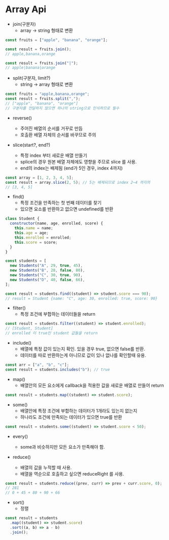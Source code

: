 # Array Api

- join(구분자)
  - array -> string 형태로 변환

```javascript
const fruits = ["apple", "banana", "orange"];

const result = fruits.join();
// apple,banana,orange

const result = fruits.join("|");
// apple|banana|orange
```

- split(구분자, limit?)
  - string -> array 형태로 변환

```javascript
const fruits = "apple,banana,orange";
const result = fruits.split(",");
// ["apple", "banana", "orange"]
// 구분자를 전달하지 않으면 하나의 string으로 인식하므로 필수
```

- reverse()

  - 주어진 배열의 순서를 거꾸로 만듬
  - 호출환 배열 자체의 순서를 바꾸므로 주의

- slice(start?, end?)
  - 특정 index 부터 새로운 배열 만들기
  - splice의 경우 원본 배열 자체에도 영향을 주므로 slice 를 사용.
  - end의 index는 배제됨 (end가 5인 경우, index 4까지)

```javascript
const array = [1, 2, 3, 4, 5];
const result = array.slice(2, 5); // 5는 배제되므로 index 2~4 까지의
// [3, 4, 5]
```

- find()
  - 특정 조건을 만족하는 첫 번째 데이터를 찾기
  - 있으면 요소를 반환하고 없으면 undefined를 반환

```javascript
class Student {
  constructor(name, age, enrolled, score) {
    this.name = name;
    this.age = age;
    this.enrolled = enrolled;
    this.score = score;
  }
}

const students = [
  new Students("A", 29, true, 45),
  new Students("B", 28, false, 80),
  new Students("C", 30, true, 90),
  new Students("D", 40, false, 66),
];

const result = students.find((student) => student.score === 90);
// result = Student {name: "C", age: 30, enrolled: true, score: 90}
```

- filter()
  - 특정 조건에 부합하는 데이터들을 return

```javascript
const result = students.filter((student) => student.enrolled);
// [Student, Student]
// enrolled 이 true인 student 값들을 return
```

- include()
  - 배열에 특정 값이 있는지 확인. 있을 경우 true, 없으면 false를 반환.
  - 데이터를 따로 반환하는게 아니므로 값이 있나 없나를 확인할때 유용.

```javascript
const arr = ["a", "b", "c"];
const result = students.includes("b"); // true
```

- map()
  - 배열안의 모든 요소에게 callback을 적용한 값을 새로운 배열로 만들어 return

```javascript
const result = students.map((student) => student.score);
```

- some()
  - 배열안에 특정 조건에 부합하는 데이터가 1개라도 있는지 없는지
  - 하나라도 조건에 만족되는 데이터가 있으면 true를 반환

```javascript
const result = students.some((student) => student.score < 50);
```

- every()

  - some과 비슷하지만 모든 요소가 만족해야 함.

- reduce()
  - 배열의 값을 누적할 때 사용.
  - 배열을 역순으로 호출하고 싶으면 reduceRight 를 사용.

```javascript
const result = students.reduce((prev, curr) => prev + curr.score, 0);
// 281
// 0 + 45 + 80 + 90 + 66
```

- sort()
  - 정렬

```javascript
const result = students
  .map((student) => student.score)
  .sort((a, b) => a - b)
  .join();
```
